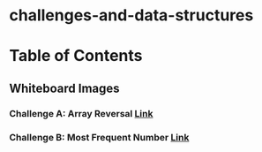 # challenges-and-data-structures

# Table of Contents

## Whiteboard Images

### Challenge A: Array Reversal [Link]([./assest/S-1.PNG](https://github.com/Abed1313/challenges-and-data-structures/blob/main/whiteboard-challenges/assest/S-1.PNG))

### Challenge B: Most Frequent Number [Link]([./assest/S-2.PNG](https://github.com/Abed1313/challenges-and-data-structures/blob/main/whiteboard-challenges/assest/S-2.PNG))
